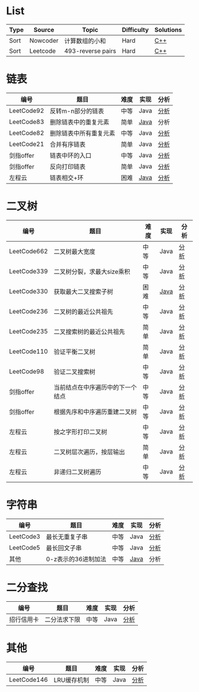# List

|Type|Source|Topic|Difficulty|Solutions|
|-|-|-|-|-|
|Sort|Nowcoder|计算数组的小和|Hard|[C++](https://www.nowcoder.com/practice/edfe05a1d45c4ea89101d936cac32469)|
|Sort|Leetcode|493-reverse pairs|Hard|[C++](https://leetcode.cn/problems/reverse-pairs/submissions/526886034/)|

# 链表
|编号|题目|难度|实现|分析|
|-|-|-|-|-|
|LeetCode92|反转m-n部分的链表|中等|Java|[分析](https://blog.nowcoder.net/n/62e0adb196094d3e9f33ceb1f0a0a144)|
|LeetCode83|删除链表中的重复元素|简单|[Java](https://github.com/chzhyang/Algorithms/blob/master/LeetCode/83-deleteDuplication%5B1%5D.java)|分析|
|LeetCode82|删除链表中所有重复元素|中等|Java|[分析](https://blog.nowcoder.net/n/867a1b345ab44d92919f12b5db1955aa)|
|LeetCode21|合并有序链表|简单|Java|[分析](https://blog.nowcoder.net/n/972d0552a75b4598a21f45dd64779442)|
|剑指offer|链表中环的入口|中等|Java|[分析](https://blog.nowcoder.net/n/efa42ca8a59c42599fb873061e286fdd)|
|剑指offer|反向打印链表|简单|Java|[分析](https://blog.nowcoder.net/n/867a1b345ab44d92919f12b5db1955aa)|
|左程云|链表相交+环|困难|[Java](https://github.com/chzhyang/Algorithms/blob/master/dataStructure/list/IntersectList.java)|[分析](https://blog.nowcoder.net/n/28629cbeadfd4b11987523e98fbb5f8e)|


# 二叉树
|编号|题目|难度|实现|分析|
|-|-|-|-|-|
|LeetCode662|二叉树最大宽度|中等|Java|[分析](https://leetcode-cn.com/problems/maximum-width-of-binary-tree/solution/er-cha-shu-qiu-zui-da-kuan-du-by-chengzhiyang/)|
|LeetCode339|二叉树分裂，求最大size乘积|中等|Java|[分析](https://LeetCode-cn.com/problems/maximum-product-of-splitted-binary-tree/solution/er-cha-shu-fen-lie-qiu-zui-da-sizecheng-ji-by-chen/)|
|LeetCode330|获取最大二叉搜索子树|困难|[Java](https://github.com/chzhyang/Algorithms/blob/master/LeetCode/330-maxBST.java)|[分析](https://blog.nowcoder.net/n/f52b198de9e54731a5de5b37be961de3)|
|LeetCode236|二叉树的最近公共祖先|中等|Java|[分析](https://LeetCode-cn.com/problems/lowest-common-ancestor-of-a-binary-tree/solution/er-cha-shu-de-zui-jin-gong-gong-zu-xian-by-chengzh/)|
|LeetCode235|二叉搜索树的最近公共祖先|简单|Java|[分析](https://LeetCode-cn.com/problems/lowest-common-ancestor-of-a-binary-search-tree/solution/er-cha-sou-suo-shu-zhong-liang-jie-dian-de-zui-jin/)|
|LeetCode110|验证平衡二叉树|简单|Java|[分析](https://blog.nowcoder.net/n/ac4b527c6de84badb1e763dbd81834d0)|
|LeetCode98|验证二叉搜索树|中等|Java|[分析](https://LeetCode-cn.com/problems/validate-binary-search-tree/solution/yan-zheng-er-cha-sou-suo-shu-by-jing-jue/)|
|剑指offer|当前结点在中序遍历中的下一个结点|中等|Java|[分析](https://blog.nowcoder.net/n/a58b6cb5a4794a41976d807ad5f5c0b9)|
|剑指offer|根据先序和中序遍历重建二叉树|中等|Java|[分析](https://blog.nowcoder.net/n/900701cee0834acea57dfa09c6e9dafa)|
|左程云|按之字形打印二叉树|中等|Java|[分析](https://blog.nowcoder.net/n/12573b569cfd4893870f0c4c379d7fe4)|
|左程云|二叉树层次遍历，按层输出|简单|Java|[分析](https://blog.nowcoder.net/n/83ce35002fc0408582b1ca7db51793c9)|
|左程云|非递归二叉树遍历|中等|Java|[分析](https://blog.nowcoder.net/n/21c1da62b1774e639efd238762baf76a)|


# 字符串
|编号|题目|难度|实现|分析|
|-|-|-|-|-|
|LeetCode3|最长无重复子串|中等|Java|[分析](https://leetcode-cn.com/problems/longest-substring-without-repeating-characters/solution/wu-zhong-fu-zi-fu-chuan-de-zui-chang-zi-chuan-by-c/)|
|LeetCode5|最长回文子串|中等|Java|[分析](https://LeetCode-cn.com/problems/longest-palindromic-substring/solution/zui-chang-hui-wen-zi-chuan-by-chengzhiyang/)|
|其他|0-z表示的36进制加法|中等|[Java](https://github.com/chzhyang/Algorithms/blob/master/others/36jinzhi.java)|分析|

# 二分查找
|编号|题目|难度|实现|分析|
|-|-|-|-|-|
|招行信用卡|二分法求下限|中等|Java|[分析](https://blog.nowcoder.net/n/6452afdfd9b1433bba1abfaa72c51b6d)|

# 其他
|编号|题目|难度|实现|分析|
|-|-|-|-|-|
|LeetCode146|LRU缓存机制|中等|Java|[分析](https://leetcode-cn.com/problems/lru-cache/solution/shi-xian-lruhuan-cun-ji-zhi-by-chengzhiyang/)|

